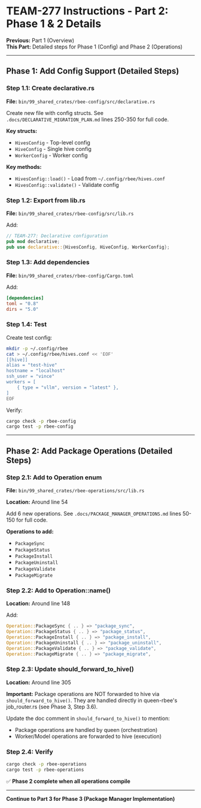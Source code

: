 # TEAM-277 Instructions - Part 2: Phase 1 & 2 Details

**Previous:** Part 1 (Overview)  
**This Part:** Detailed steps for Phase 1 (Config) and Phase 2 (Operations)

---

## Phase 1: Add Config Support (Detailed Steps)

### Step 1.1: Create declarative.rs

**File:** `bin/99_shared_crates/rbee-config/src/declarative.rs`

Create new file with config structs. See `.docs/DECLARATIVE_MIGRATION_PLAN.md` lines 250-350 for full code.

**Key structs:**
- `HivesConfig` - Top-level config
- `HiveConfig` - Single hive config
- `WorkerConfig` - Worker config

**Key methods:**
- `HivesConfig::load()` - Load from `~/.config/rbee/hives.conf`
- `HivesConfig::validate()` - Validate config

### Step 1.2: Export from lib.rs

**File:** `bin/99_shared_crates/rbee-config/src/lib.rs`

Add:
```rust
// TEAM-277: Declarative configuration
pub mod declarative;
pub use declarative::{HivesConfig, HiveConfig, WorkerConfig};
```

### Step 1.3: Add dependencies

**File:** `bin/99_shared_crates/rbee-config/Cargo.toml`

Add:
```toml
[dependencies]
toml = "0.8"
dirs = "5.0"
```

### Step 1.4: Test

Create test config:
```bash
mkdir -p ~/.config/rbee
cat > ~/.config/rbee/hives.conf << 'EOF'
[[hive]]
alias = "test-hive"
hostname = "localhost"
ssh_user = "vince"
workers = [
    { type = "vllm", version = "latest" },
]
EOF
```

Verify:
```bash
cargo check -p rbee-config
cargo test -p rbee-config
```

---

## Phase 2: Add Package Operations (Detailed Steps)

### Step 2.1: Add to Operation enum

**File:** `bin/99_shared_crates/rbee-operations/src/lib.rs`

**Location:** Around line 54

Add 6 new operations. See `.docs/PACKAGE_MANAGER_OPERATIONS.md` lines 50-150 for full code.

**Operations to add:**
- `PackageSync`
- `PackageStatus`
- `PackageInstall`
- `PackageUninstall`
- `PackageValidate`
- `PackageMigrate`

### Step 2.2: Add to Operation::name()

**Location:** Around line 148

Add:
```rust
Operation::PackageSync { .. } => "package_sync",
Operation::PackageStatus { .. } => "package_status",
Operation::PackageInstall { .. } => "package_install",
Operation::PackageUninstall { .. } => "package_uninstall",
Operation::PackageValidate { .. } => "package_validate",
Operation::PackageMigrate { .. } => "package_migrate",
```

### Step 2.3: Update should_forward_to_hive()

**Location:** Around line 305

**Important:** Package operations are NOT forwarded to hive via `should_forward_to_hive()`.
They are handled directly in queen-rbee's job_router.rs (see Phase 3, Step 3.6).

Update the doc comment in `should_forward_to_hive()` to mention:
- Package operations are handled by queen (orchestration)
- Worker/Model operations are forwarded to hive (execution)

### Step 2.4: Verify

```bash
cargo check -p rbee-operations
cargo test -p rbee-operations
```

✅ **Phase 2 complete when all operations compile**

---

**Continue to Part 3 for Phase 3 (Package Manager Implementation)**
